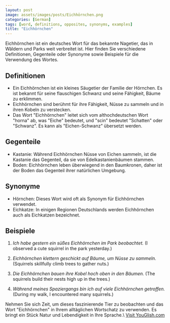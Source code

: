 ```yaml
---
layout: post
image: assets/images/posts/Eichhörnchen.png
categories: [German]
tags: [word, definitions, opposites, synonyms, examples]
title: "Eichhörnchen"
---
```


Eichhörnchen ist ein deutsches Wort für das bekannte Nagetier, das in Wäldern und Parks weit verbreitet ist. Hier finden Sie verschiedene Definitionen, Gegenteile oder Synonyme sowie Beispiele für die Verwendung des Wortes.

## Definitionen

- Ein Eichhörnchen ist ein kleines Säugetier der Familie der Hörnchen. Es ist bekannt für seine flauschigen Schwanz und seine Fähigkeit, Bäume zu erklimmen.
- Eichhörnchen sind berühmt für ihre Fähigkeit, Nüsse zu sammeln und in ihren Kobeln zu verstecken.
- Das Wort "Eichhörnchen" leitet sich vom althochdeutschen Wort "horna" ab, was "Eiche" bedeutet, und "scin" bedeutet "Schatten" oder "Schwanz". Es kann als "Eichen-Schwanz" übersetzt werden.

## Gegenteile

- Kastanie: Während Eichhörnchen Nüsse von Eichen sammeln, ist die Kastanie das Gegenteil, da sie von Edelkastanienbäumen stammen.
- Boden: Eichhörnchen leben überwiegend in den Baumkronen, daher ist der Boden das Gegenteil ihrer natürlichen Umgebung.

## Synonyme

- Hörnchen: Dieses Wort wird oft als Synonym für Eichhörnchen verwendet.
- Eichkatze: In einigen Regionen Deutschlands werden Eichhörnchen auch als Eichkatzen bezeichnet.

## Beispiele

1. *Ich habe gestern ein süßes Eichhörnchen im Park beobachtet.*
   (I observed a cute squirrel in the park yesterday.)

2. *Eichhörnchen klettern geschickt auf Bäume, um Nüsse zu sammeln.*
   (Squirrels skillfully climb trees to gather nuts.)

3. *Die Eichhörnchen bauen ihre Kobel hoch oben in den Bäumen.*
   (The squirrels build their nests high up in the trees.)

4. *Während meines Spaziergangs bin ich auf viele Eichhörnchen getroffen.*
   (During my walk, I encountered many squirrels.)

Nehmen Sie sich Zeit, um dieses faszinierende Tier zu beobachten und das Wort "Eichhörnchen" in Ihrem alltäglichen Wortschatz zu verwenden. Es bringt ein Stück Natur und Lebendigkeit in Ihre Sprache.\ <a id="yg-widget-0" class="youglish-widget" data-query="Eichhörnchen" data-lang="german" data-components="8412" data-auto-start="0" data-bkg-color="theme_light" data-title="How%20to%20pronounce%20Eichhörnchen%20in%20German"  rel="nofollow" href="https://youglish.com">Visit YouGlish.com</a><script async src="https://youglish.com/public/emb/widget.js" charset="utf-8"></script>